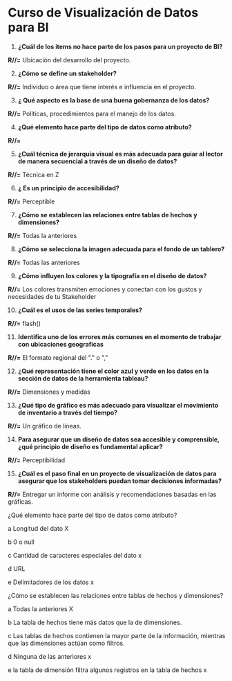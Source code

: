 # Curso de Visualización de Datos para BI

1. **¿Cuál de los items no hace parte de los pasos para un proyecto de BI?**
   
**R//=** Ubicación del desarrollo del proyecto.

2. **¿Cómo se define un stakeholder?**
 
**R//=** Individuo o área que tiene interés e influencia en el proyecto.

3. **¿ Qué aspecto es la base de una buena gobernanza de los datos?**
   
**R//=** Políticas, procedimientos para el manejo de los datos.

4. **¿Qué elemento hace parte del tipo de datos como atributo?**
   
**R//=** 

5. **¿Cuál técnica de jerarquía visual es más adecuada para guiar al lector de manera secuencial a través de un diseño de datos?**
    
**R//=** Técnica en Z

6. **¿ Es un principio de accesibilidad?**
    
**R//=** Perceptible

7. **¿Cómo se establecen las relaciones entre tablas de hechos y dimensiones?**
    
**R//=** Todas la anteriores

8. **¿Cómo se selecciona la imagen adecuada para el fondo de un tablero?**
    
**R//=** Todas las anteriores

9. **¿Cómo influyen los colores y la tipografía en el diseño de datos?**
    
**R//=** Los colores transmiten emociones y conectan con los gustos y necesidades de tu Stakeholder

10. **¿Cuál es el usos de las series temporales?**
    
**R//=** flash()

11. **Identifica uno de los errores más comunes en el momento de trabajar con ubicaciones geograficas**
    
**R//=** El formato regional del "." o ","

12. **¿Qué representación tiene el color azul y verde en los datos en la sección de datos de la herramienta tableau?**
    
**R//=** Dimensiones y medidas

13. **¿Qué tipo de gráfico es más adecuado para visualizar el movimiento de inventario a través del tiempo?**
    
**R//=** Un gráfico de líneas.

14. **Para asegurar que un diseño de datos sea accesible y comprensible, ¿qué principio de diseño es fundamental aplicar?**
    
**R//=** Perceptibilidad

15. **¿Cuál es el paso final en un proyecto de visualización de datos para asegurar que los stakeholders puedan tomar decisiones informadas?**
    
**R//=** Entregar un informe con análisis y recomendaciones basadas en las gráficas.



¿Qué elemento hace parte del tipo de datos como atributo?
 


a
Longitud del dato X

b
0 o null

c
Cantidad de caracteres especiales del dato x

d
URL

e
Delimitadores de los datos x


¿Cómo se establecen las relaciones entre tablas de hechos y dimensiones?
 


a
Todas la anteriores X

b
La tabla de hechos tiene más datos que la de dimensiones.

c
Las tablas de hechos contienen la mayor parte de la información, mientras que las dimensiones actúan como filtros.

d
Ninguna de las anteriores x

e
la tabla de dimensión filtra algunos registros en la tabla de hechos x